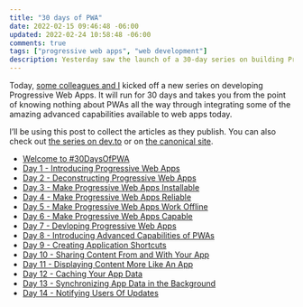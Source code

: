```yaml
---
title: "30 days of PWA"
date: 2022-02-15 09:46:48 -06:00
updated: 2022-02-24 10:58:48 -06:00
comments: true
tags: ["progressive web apps", "web development"]
description: Yesterday saw the launch of a 30-day series on building Progressive Web Apps. You should follow along.
---
```


Today, [some colleagues and I](https://microsoft.github.io/win-student-devs/#/30DaysOfPWA/kickoff?id=brought-to-you-by) kicked off a new series on developing Progressive Web Apps. It will run for 30 days and takes you from the point of knowing nothing about PWAs all the way through integrating some of the amazing advanced capabilities available to web apps today.

<!-- more -->

I’ll be using this post to collect the articles as they publish. You can also check out [the series on dev.to](https://dev.to/nitya/series/16849) or on [the canonical site](https://microsoft.github.io/win-student-devs/#/30DaysOfPWA/).

* [Welcome to #30DaysOfPWA](https://dev.to/azure/welcome-to-30daysofpwa-2e54)
* [Day 1 - Introducing Progressive Web Apps](https://dev.to/azure/01-introducing-progressive-web-apps-hi4)
* [Day 2 - Deconstructing Progressive Web Apps](https://dev.to/azure/02-deconstructing-progressive-web-apps-1884)
* [Day 3 - Make Progressive Web Apps Installable](https://dev.to/azure/03-make-progressive-web-apps-installable-4g1d)
* [Day 4 - Make Progressive Web Apps Reliable](https://dev.to/azure/04-make-progressive-web-apps-reliable-2b5o)
* [Day 5 - Make Progressive Web Apps Work Offline](https://dev.to/azure/05-make-progressive-web-apps-work-offline-fil)
* [Day 6 - Make Progressive Web Apps Capable](https://dev.to/azure/06-make-progressive-web-apps-capable-4344)
* [Day 7 - Devloping Progressive Web Apps](https://dev.to/azure/07-developing-progressive-web-apps-hfb)
* [Day 8 - Introducing Advanced Capabilities of PWAs](https://dev.to/azure/08-introducing-advanced-capabilities-of-pwas-4dj8)
* [Day 9 - Creating Application Shortcuts](https://dev.to/azure/09-creating-application-shortcuts-m0i)
* [Day 10 - Sharing Content From and With Your App](https://dev.to/azure/10-sharing-content-from-and-with-your-app-5hbc)
* [Day 11 - Displaying Content More Like An App](https://dev.to/azure/11-displaying-content-more-like-an-app-10md)
* [Day 12 - Caching Your App Data](https://dev.to/azure/12-caching-your-app-data-3f0j)
* [Day 13 - Synchronizing App Data in the Background](https://dev.to/azure/13-synchronizing-app-data-in-the-background-1n6c)
* [Day 14 - Notifying Users Of Updates](https://dev.to/azure/14-notifying-users-of-updates-43gp)
